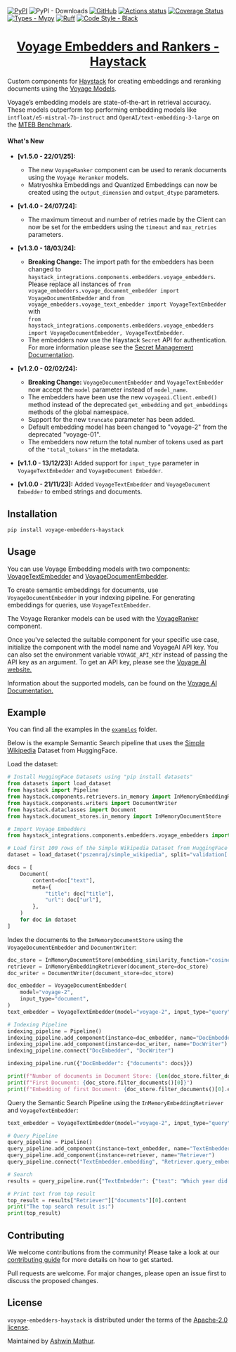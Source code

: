 [![PyPI](https://img.shields.io/pypi/v/voyage-embedders-haystack)](https://pypi.org/project/voyage-embedders-haystack/)
![PyPI - Downloads](https://img.shields.io/pypi/dm/voyage-embedders-haystack?color=blue&logo=pypi&logoColor=gold)
[![GitHub](https://img.shields.io/github/license/awinml/voyage-embedders-haystack?color=green)](LICENSE)
[![Actions status](https://github.com/awinml/voyage-embedders-haystack/workflows/Test/badge.svg)](https://github.com/awinml/voyage-embedders-haystack/actions)
[![Coverage Status](https://coveralls.io/repos/github/awinml/voyage-embedders-haystack/badge.svg?branch=main)](https://coveralls.io/github/awinml/voyage-embedders-haystack?branch=main)  
[![Types - Mypy](https://img.shields.io/badge/types-Mypy-blue.svg)](https://github.com/python/mypy)
[![Ruff](https://img.shields.io/endpoint?url=https://raw.githubusercontent.com/astral-sh/ruff/main/assets/badge/v2.json)](https://github.com/astral-sh/ruff)
[![Code Style - Black](https://img.shields.io/badge/code%20style-black-000000.svg)](https://github.com/psf/black)

<h1 align="center"> <a href="https://github.com/awinml/voyage-embedders-haystack"> Voyage Embedders and Rankers - Haystack </a> </h1>

Custom components for [Haystack](https://github.com/deepset-ai/haystack) for creating embeddings and reranking documents using the [Voyage Models](https://voyageai.com/).

Voyage’s embedding models are state-of-the-art in retrieval accuracy. These models outperform top performing embedding models like `intfloat/e5-mistral-7b-instruct` and `OpenAI/text-embedding-3-large` on the [MTEB Benchmark](https://github.com/embeddings-benchmark/mteb).

#### What's New

- **[v1.5.0 - 22/01/25]:**

  - The new `VoyageRanker` component can be used to rerank documents using the `Voyage Reranker` models.
  - Matryoshka Embeddings and Quantized Embeddings can now be created using the `output_dimension` and `output_dtype` parameters.

- **[v1.4.0 - 24/07/24]:**

  - The maximum timeout and number of retries made by the Client can now be set for the embedders using the `timeout` and `max_retries` parameters.

- **[v1.3.0 - 18/03/24]:**

  - **Breaking Change:** The import path for the embedders has been changed to `haystack_integrations.components.embedders.voyage_embedders`.
    Please replace all instances of `from voyage_embedders.voyage_document_embedder import VoyageDocumentEmbedder` and `from voyage_embedders.voyage_text_embedder import VoyageTextEmbedder` with  
    `from haystack_integrations.components.embedders.voyage_embedders import VoyageDocumentEmbedder, VoyageTextEmbedder`.
  - The embedders now use the Haystack `Secret` API for authentication. For more information please see the [Secret Management Documentation](https://docs.haystack.deepset.ai/docs/secret-management).

- **[v1.2.0 - 02/02/24]:**

  - **Breaking Change:** `VoyageDocumentEmbedder` and `VoyageTextEmbedder` now accept the `model` parameter instead of `model_name`.
  - The embedders have been use the new `voyageai.Client.embed()` method instead of the deprecated `get_embedding` and `get_embeddings` methods of the global namespace.
  - Support for the new `truncate` parameter has been added.
  - Default embedding model has been changed to "voyage-2" from the deprecated "voyage-01".
  - The embedders now return the total number of tokens used as part of the `"total_tokens"` in the metadata.

- **[v1.1.0 - 13/12/23]:** Added support for `input_type` parameter in `VoyageTextEmbedder` and `VoyageDocument Embedder`.

- **[v1.0.0 - 21/11/23]:** Added `VoyageTextEmbedder` and `VoyageDocument Embedder` to embed strings and documents.

## Installation

```bash
pip install voyage-embedders-haystack
```

## Usage

You can use Voyage Embedding models with two components: [VoyageTextEmbedder](https://github.com/awinml/voyage-embedders-haystack/blob/main/src/voyage_embedders/voyage_text_embedder.py) and [VoyageDocumentEmbedder](https://github.com/awinml/voyage-embedders-haystack/blob/main/src/voyage_embedders/voyage_document_embedder.py).

To create semantic embeddings for documents, use `VoyageDocumentEmbedder` in your indexing pipeline. For generating embeddings for queries, use `VoyageTextEmbedder`.

The Voyage Reranker models can be used with the [VoyageRanker](https://github.com/awinml/voyage-embedders-haystack/blob/main/src/haystack_integrations/components/rankers/voyage/ranker.py) component.

Once you've selected the suitable component for your specific use case, initialize the component with the model name and VoyageAI API key. You can also
set the environment variable `VOYAGE_API_KEY` instead of passing the API key as an argument.
To get an API key, please see the [Voyage AI website.](https://www.voyageai.com/)

Information about the supported models, can be found on the [Voyage AI Documentation.](https://docs.voyageai.com/)

## Example

You can find all the examples in the [`examples`](https://github.com/awinml/voyage-embedders-haystack/tree/main/examples) folder.

Below is the example Semantic Search pipeline that uses the [Simple Wikipedia](https://huggingface.co/datasets/pszemraj/simple_wikipedia) Dataset from HuggingFace.

Load the dataset:

```python
# Install HuggingFace Datasets using "pip install datasets"
from datasets import load_dataset
from haystack import Pipeline
from haystack.components.retrievers.in_memory import InMemoryEmbeddingRetriever
from haystack.components.writers import DocumentWriter
from haystack.dataclasses import Document
from haystack.document_stores.in_memory import InMemoryDocumentStore

# Import Voyage Embedders
from haystack_integrations.components.embedders.voyage_embedders import VoyageDocumentEmbedder, VoyageTextEmbedder

# Load first 100 rows of the Simple Wikipedia Dataset from HuggingFace
dataset = load_dataset("pszemraj/simple_wikipedia", split="validation[:100]")

docs = [
    Document(
        content=doc["text"],
        meta={
            "title": doc["title"],
            "url": doc["url"],
        },
    )
    for doc in dataset
]
```

Index the documents to the `InMemoryDocumentStore` using the `VoyageDocumentEmbedder` and `DocumentWriter`:

```python
doc_store = InMemoryDocumentStore(embedding_similarity_function="cosine")
retriever = InMemoryEmbeddingRetriever(document_store=doc_store)
doc_writer = DocumentWriter(document_store=doc_store)

doc_embedder = VoyageDocumentEmbedder(
    model="voyage-2",
    input_type="document",
)
text_embedder = VoyageTextEmbedder(model="voyage-2", input_type="query")

# Indexing Pipeline
indexing_pipeline = Pipeline()
indexing_pipeline.add_component(instance=doc_embedder, name="DocEmbedder")
indexing_pipeline.add_component(instance=doc_writer, name="DocWriter")
indexing_pipeline.connect("DocEmbedder", "DocWriter")

indexing_pipeline.run({"DocEmbedder": {"documents": docs}})

print(f"Number of documents in Document Store: {len(doc_store.filter_documents())}")
print(f"First Document: {doc_store.filter_documents()[0]}")
print(f"Embedding of first Document: {doc_store.filter_documents()[0].embedding}")
```

Query the Semantic Search Pipeline using the `InMemoryEmbeddingRetriever` and `VoyageTextEmbedder`:

```python
text_embedder = VoyageTextEmbedder(model="voyage-2", input_type="query")

# Query Pipeline
query_pipeline = Pipeline()
query_pipeline.add_component(instance=text_embedder, name="TextEmbedder")
query_pipeline.add_component(instance=retriever, name="Retriever")
query_pipeline.connect("TextEmbedder.embedding", "Retriever.query_embedding")

# Search
results = query_pipeline.run({"TextEmbedder": {"text": "Which year did the Joker movie release?"}})

# Print text from top result
top_result = results["Retriever"]["documents"][0].content
print("The top search result is:")
print(top_result)
```

## Contributing

We welcome contributions from the community! Please take a look at our [contributing guide](CONTRIBUTING.md) for more details on how to get started.

Pull requests are welcome. For major changes, please open an issue first to discuss the proposed changes.

## License

`voyage-embedders-haystack` is distributed under the terms of the [Apache-2.0 license](https://github.com/awinml/voyage-embedders-haystack/blob/main/LICENSE).

Maintained by [Ashwin Mathur](https://github.com/awinml).
